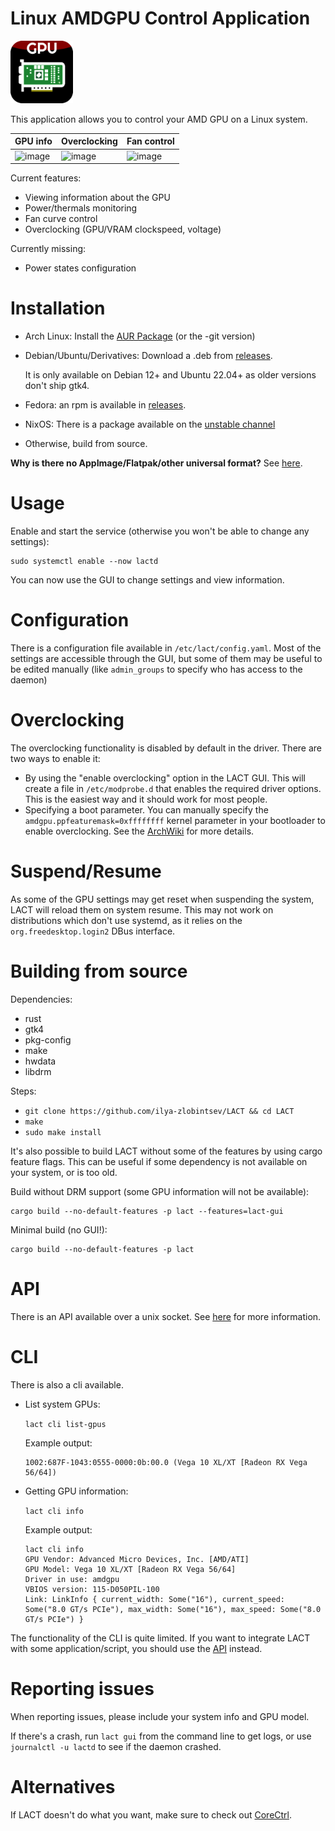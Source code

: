 # Linux AMDGPU Control Application

<img src="res/io.github.lact-linux.png" alt="icon" width="100"/>

This application allows you to control your AMD GPU on a Linux system.

| GPU info                                     | Overclocking                                 | Fan control                                 |
|----------------------------------------------|----------------------------------------------|---------------------------------------------|
|![image](https://github.com/ilya-zlobintsev/LACT/assets/22796665/3f4b7f60-53b4-4b68-9703-769c172a3eea)|![image](https://github.com/ilya-zlobintsev/LACT/assets/22796665/5b470fb0-1aa9-4ac0-9cfa-7e872f62f2f2)|![image](https://github.com/ilya-zlobintsev/LACT/assets/22796665/0ee06797-128b-4078-ac76-8fef82c7f4a0)|

Current features:

- Viewing information about the GPU
- Power/thermals monitoring
- Fan curve control
- Overclocking (GPU/VRAM clockspeed, voltage)

Currently missing:
- Power states configuration

# Installation

- Arch Linux: Install the [AUR Package](https://aur.archlinux.org/packages/lact/) (or the -git version)
- Debian/Ubuntu/Derivatives: Download a .deb from [releases](https://github.com/ilya-zlobintsev/LACT/releases/).

  It is only available on Debian 12+ and Ubuntu 22.04+ as older versions don't ship gtk4.
- Fedora: an rpm is available in [releases](https://github.com/ilya-zlobintsev/LACT/releases/).
- NixOS: There is a package available on the [unstable channel](https://search.nixos.org/packages?channel=unstable&from=0&size=50&sort=relevance&type=packages&query=lact)
- Otherwise, build from source.

**Why is there no AppImage/Flatpak/other universal format?**
See [here](./pkg/README.md).

# Usage

Enable and start the service (otherwise you won't be able to change any settings):
```
sudo systemctl enable --now lactd
```
You can now use the GUI to change settings and view information.

# Configuration

There is a configuration file available in `/etc/lact/config.yaml`. Most of the settings are accessible through the GUI, but some of them may be useful to be edited manually (like `admin_groups` to specify who has access to the daemon)

# Overclocking

The overclocking functionality is disabled by default in the driver. There are two ways to enable it:
- By using the "enable overclocking" option in the LACT GUI. This will create a file in `/etc/modprobe.d` that enables the required driver options. This is the easiest way and it should work for most people.
- Specifying a boot parameter. You can manually specify the `amdgpu.ppfeaturemask=0xffffffff` kernel parameter in your bootloader to enable overclocking. See the [ArchWiki](https://wiki.archlinux.org/title/AMDGPU#Boot_parameter) for more details.

# Suspend/Resume

As some of the GPU settings may get reset when suspending the system, LACT will reload them on system resume. This may not work on distributions which don't use systemd, as it relies on the `org.freedesktop.login2` DBus interface.

# Building from source

Dependencies:
- rust
- gtk4
- pkg-config
- make
- hwdata
- libdrm

Steps:
- `git clone https://github.com/ilya-zlobintsev/LACT && cd LACT`
- `make`
- `sudo make install`

It's also possible to build LACT without some of the features by using cargo feature flags.
This can be useful if some dependency is not available on your system, or is too old.

Build without DRM support (some GPU information will not be available):
```
cargo build --no-default-features -p lact --features=lact-gui
```

Minimal build (no GUI!):
```
cargo build --no-default-features -p lact
```

# API

There is an API available over a unix socket. See [here](API.md) for more information.

# CLI

There is also a cli available.

- List system GPUs: 

    `lact cli list-gpus`

    Example output:

    ```
    1002:687F-1043:0555-0000:0b:00.0 (Vega 10 XL/XT [Radeon RX Vega 56/64])
    ```
- Getting GPU information:

    `lact cli info`

    Example output:

    ```
    lact cli info
    GPU Vendor: Advanced Micro Devices, Inc. [AMD/ATI]
    GPU Model: Vega 10 XL/XT [Radeon RX Vega 56/64]
    Driver in use: amdgpu
    VBIOS version: 115-D050PIL-100
    Link: LinkInfo { current_width: Some("16"), current_speed: Some("8.0 GT/s PCIe"), max_width: Some("16"), max_speed: Some("8.0 GT/s PCIe") }
    ```
    
The functionality of the CLI is quite limited. If you want to integrate LACT with some application/script, you should use the [API](API.md) instead.

# Reporting issues
 
When reporting issues, please include your system info and GPU model.
 
If there's a crash, run `lact gui` from the command line to get logs, or use `journalctl -u lactd` to see if the daemon crashed.
 

# Alternatives

If LACT doesn't do what you want, make sure to check out [CoreCtrl](https://gitlab.com/corectrl/corectrl).
